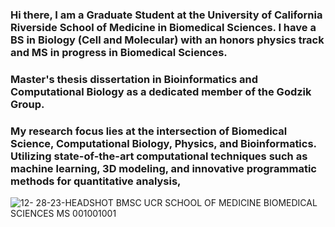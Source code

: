 ### Hi there, I am a Graduate Student at the University of California Riverside School of Medicine in Biomedical Sciences. I have a BS in Biology (Cell and Molecular) with an honors physics track and MS in progress in Biomedical Sciences.
### Master's thesis dissertation in Bioinformatics and Computational Biology as a dedicated member of the Godzik Group.
### My research focus lies at the intersection of Biomedical Science, Computational Biology, Physics, and Bioinformatics. Utilizing state-of-the-art computational techniques such as machine learning, 3D modeling, and innovative programmatic methods for quantitative analysis,
<!--
**Jmpaulmedschucr036/Jmpaulmedschucr036** is a ✨ _special_ ✨ repository because its `README.md` (this file) appears on your GitHub profile.

Here are some ideas to get you started:

- 🔭 Master's thesis dissertation in Bioinformatics and Computational Biology as a dedicated member of the Godzik Group.
 My research focus lies at the intersection of Biomedical Science, Computational Biology, Physics, and Bioinformatics. Utilizing state-of-the-art computational techniques such as machine learning, 3D modeling, and innovative programmatic methods for quantitative analysis,
- 👯 I’m looking to collaborate on ...
- 🤔 I’m looking for help with ...
- 💬 Ask me about ...
- 📫 How to reach me: ...
- 😄 Pronouns: ...
- ⚡ Fun fact: ...
-->
![12- 28-23-HEADSHOT BMSC UCR SCHOOL OF MEDICINE BIOMEDICAL SCIENCES MS 001001001](https://github.com/Jmpaulmedschucr036/Jmpaulmedschucr036/assets/155435479/aa2ec1bd-cbea-4249-8eec-5bb3b5017894)
